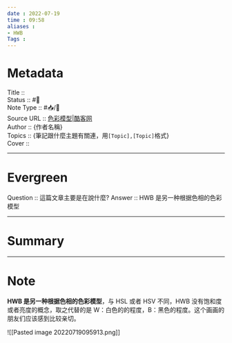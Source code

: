 ```yaml
---
date : 2022-07-19
time : 09:58
aliases : 
- HWB
Tags : 
---
```

# Metadata
Title :: <br>
Status :: #🌱 <br>
Note Type :: #📥/📰<br>
Source URL :: [色彩模型|酷客网](https://www.coolcou.com/color-space-and-color-model/color-model.html)<br>
Author :: {作者名稱}<br>
Topics :: {筆記跟什麼主題有關連，用`[Topic],[Topic]`格式}<br>
Cover ::

---
# Evergreen
Question :: 這篇文章主要是在說什麼?
Answer :: HWB 是另一种根据色相的色彩模型

---

# Summary
---

# Note

**HWB 是另一种根据色相的色彩模型**，与 HSL 或者 HSV 不同，HWB 没有饱和度或者亮度的概念，取之代替的是 W：白色的的程度，B：黑色的程度。这个画画的朋友们应该感到比较亲切。

![[Pasted image 20220719095913.png]]